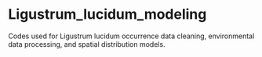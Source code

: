 # Ligustrum_lucidum_modeling
Codes used for Ligustrum lucidum occurrence data cleaning, environmental data processing, and spatial distribution models.
